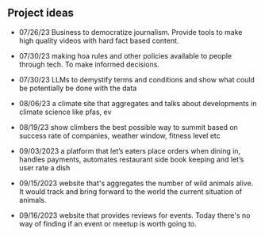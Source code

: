 ## Project ideas

- 07/26/23 Business to democratize journalism. Provide tools to make high quality videos with hard fact based content.

- 07/30/23 making hoa rules and other policies available to people through tech. To make informed decisions. 

- 07/30/23 LLMs to demystify terms and conditions and show what could be potentially be done with the data

- 08/06/23 a climate site that aggregates and talks about developments in climate science like pfas, ev

- 08/19/23 show climbers the best possible way to summit based on success rate of companies, weather window, fitness level etc

- 09/03/2023 a platform that let’s eaters place orders when dining in, handles payments, automates restaurant side book keeping and let’s user rate a dish

- 09/15/2023 website that's aggregates the number of wild animals alive. It would track and bring forward to the world the current situation of animals.
  
- 09/16/2023 website that provides reviews for events. Today there's no way of finding if an event or meetup is worth going to.


